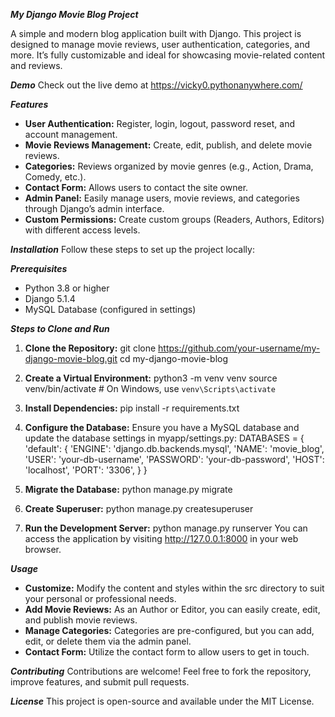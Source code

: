 ***My Django Movie Blog Project***

A simple and modern blog application built with Django. This project is designed to manage movie reviews, user authentication, categories, and more. It’s fully customizable and ideal for showcasing movie-related content and reviews.

***Demo***
Check out the live demo at https://vicky0.pythonanywhere.com/

***Features***
- **User Authentication:** Register, login, logout, password reset, and account management.
- **Movie Reviews Management:** Create, edit, publish, and delete movie reviews.
- **Categories:** Reviews organized by movie genres (e.g., Action, Drama, Comedy, etc.).
- **Contact Form:** Allows users to contact the site owner.
- **Admin Panel:** Easily manage users, movie reviews, and categories through Django’s admin interface.
- **Custom Permissions:** Create custom groups (Readers, Authors, Editors) with different access levels.

***Installation***
Follow these steps to set up the project locally:

***Prerequisites***
- Python 3.8 or higher
- Django 5.1.4
- MySQL Database (configured in settings)

***Steps to Clone and Run***
1. **Clone the Repository:**
   git clone https://github.com/your-username/my-django-movie-blog.git
   cd my-django-movie-blog

2. **Create a Virtual Environment:**
   python3 -m venv venv
   source venv/bin/activate  # On Windows, use `venv\Scripts\activate`

3. **Install Dependencies:**
   pip install -r requirements.txt

4. **Configure the Database:**
   Ensure you have a MySQL database and update the database settings in myapp/settings.py:
   DATABASES = {
       'default': {
           'ENGINE': 'django.db.backends.mysql',
           'NAME': 'movie_blog',
           'USER': 'your-db-username',
           'PASSWORD': 'your-db-password',
           'HOST': 'localhost',
           'PORT': '3306',
       }
   }

5. **Migrate the Database:**
   python manage.py migrate

6. **Create Superuser:**
   python manage.py createsuperuser

7. **Run the Development Server:**
   python manage.py runserver
   You can access the application by visiting http://127.0.0.1:8000 in your web browser.

***Usage***
- **Customize:** Modify the content and styles within the src directory to suit your personal or professional needs.
- **Add Movie Reviews:** As an Author or Editor, you can easily create, edit, and publish movie reviews.
- **Manage Categories:** Categories are pre-configured, but you can add, edit, or delete them via the admin panel.
- **Contact Form:** Utilize the contact form to allow users to get in touch.

***Contributing***
Contributions are welcome! Feel free to fork the repository, improve features, and submit pull requests.

***License***
This project is open-source and available under the MIT License.
